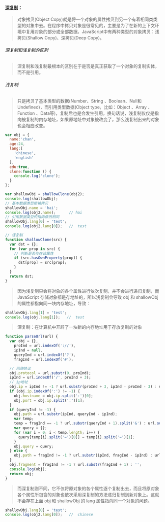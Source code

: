 #### [深复制](https://www.zhihu.com/question/23031215)：

>对象拷贝(Object Copy)就是将一个对象的属性拷贝到另一个有着相同类类型的对象中去。在程序中拷贝对象是很常见的，主要是为了在新的上下文环境中复用对象的部分或全部数据。JavaScript中有两种类型的对象拷贝：浅拷贝(Shallow Copy)、深拷贝(Deep Copy)。

###### 深复制和浅复制的区别

> 深复制和浅复制最根本的区别在于是否是真正获取了一个对象的复制实体，而不是引用。

###### 浅复制:
> 只是拷贝了基本类型的数据(Number、String 、Boolean、Null和Undefined)，而引用类型数据(Object type，比如：Object 、Array 、Function 、Data等)，复制后也是会发生引用，换句话说，浅复制仅仅是指向被复制的内存地址，如果原地址中对象被改变了，那么浅复制出来的对象也会相应改变。


```JavaScript
var obj = {
  name:'chan',
  age:24,
  lang:[
    'chinese',
    'english'
  ],
  edu:true,
  clone:function () {
    console.log('clone');
  }
};

var shallowObj = shallowClone(obj2);
console.log(shallowObj);
// 基本数据类型能被拷贝
shallowObj.name = 'hai';
console.log(obj2.name);      // hai
// 引用数据类型的指向依旧相同
shallowObj.lang[0] = 'test';
console.log(obj2.lang[0]);   //  test

// 浅复制
function shallowClone(src) {
  var dst = {};
  for (var prop in src) {
    // 判断是否存在该属性
    if (src.hasOwnProperty(prop)) {
      dst[prop] = src[prop];
    }
  }
  return dst;
}
```

>因为浅复制只会将对象的各个属性进行依次复制，并不会进行递归复制，而 JavaScript 存储对象都是存地址的，所以浅复制会导致 obj 和 shallowObj 的属性都指向同一块内存地址，导致：

```JavaScript
shallowObj.lang[1] = 'test';
console.log(obj.lang[1]);   //  test
```

> 深复制：在计算机中开辟了一块新的内存地址用于存放复制的对象

```JavaScript
function parseUrl(url) {
  var obj = {},
    proInd = url.indexOf('://'),
    ipInd = null,
    queryInd = url.indexOf('?'),
    fragInd = url.indexOf('#');

  // 网络协议
  obj.protocol = url.substr(0, proInd);
  ipInd = url.indexOf('/', proInd + 3);
  // ip地址
  obj.ip = ipInd != -1 ? url.substr(proInd + 3, ipInd - proInd - 3) : url.substr(proInd + 3);
  if (obj.ip.indexOf(':') != -1) {
    obj.hostname = obj.ip.split(':')[0];
    obj.port = obj.ip.split(':')[1];
  }
  if (queryInd != -1) {
    obj.path = url.substr(ipInd, queryInd - ipInd);
    var temp;
    temp = fragInd == -1 ? url.substr(queryInd + 1).split('&') : url.substr(queryInd + 1, fragInd - queryInd - 1).split('&');
    var query = {};
    for (var i = 0; i < temp.length; i++) {
      query[temp[i].split('=')[0]] = temp[i].split('=')[1];
    }
    obj.query = query;
  } else {
    obj.path = fragInd != -1 ? url.substr(ipInd, fragInd - ipInd) : url.substr(ipInd);
  }
  obj.fragment = fragInd != -1 ? url.substr(fragInd + 1) : '';
  console.log(obj);
  return obj;
}
```

> 而深复制则不同，它不仅将原对象的各个属性逐个复制出去，而且将原对象各个属性所包含的对象也依次采用深复制的方法递归复制到新对象上。这就不会存在上面 obj 和 shallowObj 的 lang 属性指向同一个对象的问题。

```JavaScript
shallowObj.lang[0] = 'test';
console.log(obj2.lang[0]);   //  chinese
```
